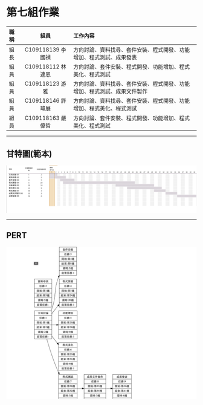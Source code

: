 # 第七組作業

| 職稱  | 組員             | 工作內容    |
| :----------- | :---------------------:| :---------- |
| 組長  | C109118139 李國禎 | 方向討論、資料找尋、套件安裝、程式開發、功能增加、程式測試、成果發表|
| 組員  | C109118112 林連恩| 方向討論、套件安裝、程式開發、功能增加、程式美化、程式測試 |
| 組員  | C109118123 游雅  | 方向討論、資料找尋、套件安裝、程式開發、功能增加、程式測試、成果文件製作|
| 組員  | C109118146 許瑋展|  方向討論、資料找尋、套件安裝、程式開發、功能增加、程式美化、程式測試 |
| 組員  | C109118163 嚴偉哲 | 方向討論、套件安裝、程式開發、功能增加、程式美化、程式測試 |
---
## 甘特圖(範本)
![GANTT](GANTT.png "gantt")

---
## PERT
![PERT](PERT.png "pert")

